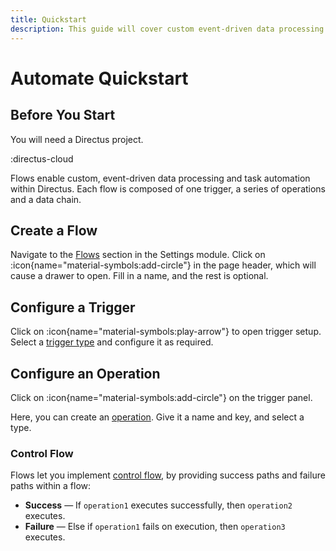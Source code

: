 ```yaml
---
title: Quickstart
description: This guide will cover custom event-driven data processing and task automations using Directus Automate.
---
```


# Automate Quickstart

## Before You Start

You will need a Directus project.

:directus-cloud

Flows enable custom, event-driven data processing and task automation within Directus. Each flow is composed of one trigger, a series of operations and a data chain.

## Create a Flow

<!-- TODO: Image -->

Navigate to the [Flows](/automate/flows) section in the Settings module. Click on :icon{name="material-symbols:add-circle"} in the page header, which will cause a drawer to open. Fill in a name, and the rest is optional.

## Configure a Trigger

<!-- TODO: Image -->

Click on :icon{name="material-symbols:play-arrow"} to open trigger setup. Select a [trigger type](/automate/triggers)
and configure it as required.

## Configure an Operation

<!-- TODO: Image -->

Click on :icon{name="material-symbols:add-circle"} on the trigger panel.

Here, you can create an [operation](/automate/operations). Give it a name and key, and select a type.

### Control Flow

Flows let you implement
[control flow](https://en.wikipedia.org/wiki/Control_flow), by providing success paths and failure paths within
a flow:

<!-- ![Control Flow](image.webp) -->

- **Success** — If `operation1` executes successfully, then `operation2` executes.
- **Failure** — Else if `operation1` fails on execution, then `operation3` executes.
